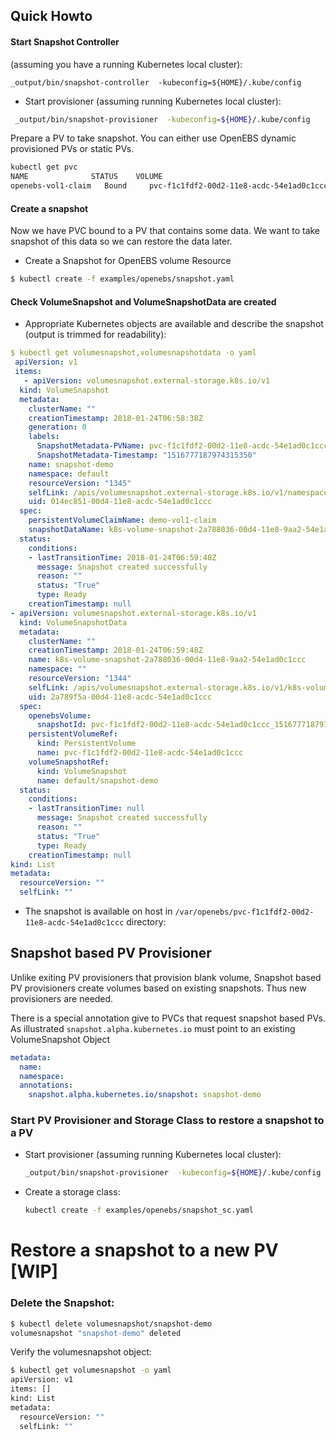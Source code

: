 ## Quick Howto

#### Start Snapshot Controller

(assuming you have a running Kubernetes local cluster):

```
_output/bin/snapshot-controller  -kubeconfig=${HOME}/.kube/config
```

* Start provisioner (assuming running Kubernetes local cluster):

```bash
 _output/bin/snapshot-provisioner  -kubeconfig=${HOME}/.kube/config
```

Prepare a PV to take snapshot. You can either use OpenEBS dynamic provisioned PVs or static PVs.

```bash
kubectl get pvc
NAME              STATUS    VOLUME                                     CAPACITY   ACCESS MODES   STORAGECLASS      AGE
openebs-vol1-claim   Bound     pvc-f1c1fdf2-00d2-11e8-acdc-54e1ad0c1ccc   5G         RWO            openebs-percona   29s
```

####  Create a snapshot
Now we have PVC bound to a PV that contains some data. We want to take snapshot of this data so we can restore the data later.

* Create a Snapshot for OpenEBS volume Resource

```bash
$ kubectl create -f examples/openebs/snapshot.yaml
```

#### Check VolumeSnapshot and VolumeSnapshotData are created

* Appropriate Kubernetes objects are available and describe the snapshot (output is trimmed for readability):

```yaml
$ kubectl get volumesnapshot,volumesnapshotdata -o yaml
 apiVersion: v1
 items:
   - apiVersion: volumesnapshot.external-storage.k8s.io/v1
  kind: VolumeSnapshot
  metadata:
    clusterName: ""
    creationTimestamp: 2018-01-24T06:58:38Z
    generation: 0
    labels:
      SnapshotMetadata-PVName: pvc-f1c1fdf2-00d2-11e8-acdc-54e1ad0c1ccc
      SnapshotMetadata-Timestamp: "1516777187974315350"
    name: snapshot-demo
    namespace: default
    resourceVersion: "1345"
    selfLink: /apis/volumesnapshot.external-storage.k8s.io/v1/namespaces/default/volumesnapshots/fastfurious
    uid: 014ec851-00d4-11e8-acdc-54e1ad0c1ccc
  spec:
    persistentVolumeClaimName: demo-vol1-claim
    snapshotDataName: k8s-volume-snapshot-2a788036-00d4-11e8-9aa2-54e1ad0c1ccc
  status:
    conditions:
    - lastTransitionTime: 2018-01-24T06:59:48Z
      message: Snapshot created successfully
      reason: ""
      status: "True"
      type: Ready
    creationTimestamp: null
- apiVersion: volumesnapshot.external-storage.k8s.io/v1
  kind: VolumeSnapshotData
  metadata:
    clusterName: ""
    creationTimestamp: 2018-01-24T06:59:48Z
    name: k8s-volume-snapshot-2a788036-00d4-11e8-9aa2-54e1ad0c1ccc
    namespace: ""
    resourceVersion: "1344"
    selfLink: /apis/volumesnapshot.external-storage.k8s.io/v1/k8s-volume-snapshot-2a788036-00d4-11e8-9aa2-54e1ad0c1ccc
    uid: 2a789f5a-00d4-11e8-acdc-54e1ad0c1ccc
  spec:
    openebsVolume:
      snapshotId: pvc-f1c1fdf2-00d2-11e8-acdc-54e1ad0c1ccc_1516777187978793304
    persistentVolumeRef:
      kind: PersistentVolume
      name: pvc-f1c1fdf2-00d2-11e8-acdc-54e1ad0c1ccc
    volumeSnapshotRef:
      kind: VolumeSnapshot
      name: default/snapshot-demo
  status:
    conditions:
    - lastTransitionTime: null
      message: Snapshot created successfully
      reason: ""
      status: "True"
      type: Ready
    creationTimestamp: null
kind: List
metadata:
  resourceVersion: ""
  selfLink: ""
```

* The snapshot is available on host in `/var/openebs/pvc-f1c1fdf2-00d2-11e8-acdc-54e1ad0c1ccc` directory:

## Snapshot based PV Provisioner

Unlike exiting PV provisioners that provision blank volume, Snapshot based PV provisioners create volumes based on existing snapshots. Thus new provisioners are needed.

There is a special annotation give to PVCs that request snapshot based PVs. As illustrated `snapshot.alpha.kubernetes.io` must point to an existing VolumeSnapshot Object
```yaml
metadata:
  name:
  namespace:
  annotations:
    snapshot.alpha.kubernetes.io/snapshot: snapshot-demo
```
### Start PV Provisioner and Storage Class to restore a snapshot to a PV

* Start provisioner (assuming running Kubernetes local cluster):
    ```bash
    _output/bin/snapshot-provisioner  -kubeconfig=${HOME}/.kube/config
    ```

* Create a storage class:
    ```bash
    kubectl create -f examples/openebs/snapshot_sc.yaml
    ```

# Restore a snapshot to a new PV [WIP]


### Delete the Snapshot:

```bash
$ kubectl delete volumesnapshot/snapshot-demo
volumesnapshot "snapshot-demo" deleted

```
Verify the volumesnapshot object:

```bash
$ kubectl get volumesnapshot -o yaml
apiVersion: v1
items: []
kind: List
metadata:
  resourceVersion: ""
  selfLink: ""
```


